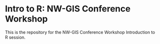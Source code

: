 # Intro to R: NW-GIS Conference Workshop

This is the repository for the NW-GIS Conference Workshop Introduction to R session.
